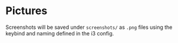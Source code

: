 # Pictures

Screenshots will be saved under `screenshots/` as `.png` files using the keybind and naming defined in the i3 config.
